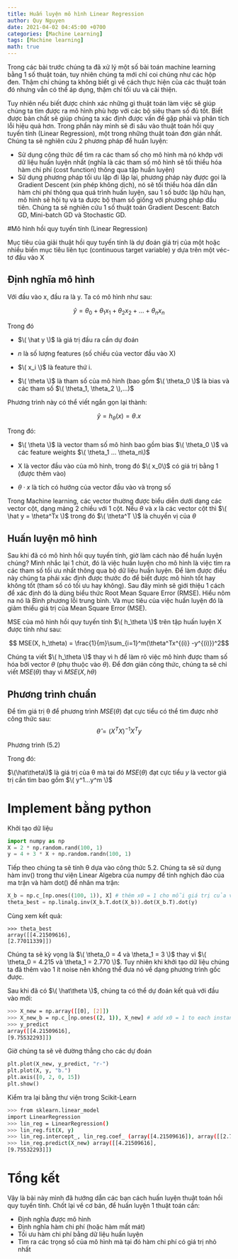 ```yaml
---
title: Huấn luyện mô hình Linear Regression
author: Quy Nguyen
date: 2021-04-02 04:45:00 +0700
categories: [Machine Learning]
tags: [Machine learning]
math: true
---
```


Trong các bài trước chúng ta đã xử lý một số bài toán machine learning bằng 1 số thuật toán, tuy nhiên chúng ta mới chỉ coi chúng như các hộp đen. Thậm chí chúng ta không biết gì về cách thực hiện của các thuật toán đó nhưng vẫn có thể  áp dụng, thậm chí tối ưu và cải thiện.

Tuy nhiên nếu biết được chính xác những gì thuật toán làm việc sẽ giúp chúng ta tìm được ra mô hình phù hợp với các bộ siêu tham số đủ tốt. Biết được bản chất sẽ giúp chúng ta xác định được vấn đề gặp phải và phân tích lỗi hiệu quả hơn. Trong phần này mình sẽ đi sâu vào thuật toán hồi quy tuyến tính (Linear Regression), một trong những thuật toán đơn giản nhất. Chúng ta sẽ nghiên cứu 2 phương pháp để huấn luyện:

* Sử dụng công thức để tìm ra các tham số cho mô hình mà nó khớp với dữ liệu huấn luyện nhất (nghĩa là các tham số mô hình sẽ tối thiểu hóa hàm chi phí (cost function) thông qua tập huấn luyện)
* Sử dụng phương pháp tối ưu lặp đi lặp lại, phương pháp này được gọi là Gradient Descent (xin phép không dịch), nó sẽ tối thiểu hóa dần dần hàm chi phí  thông qua quá trình huấn luyện, sau 1 số bước lặp hữu hạn, mô hình sẽ hội tụ và ta được bộ tham số giống với phương pháp đầu tiên. Chúng ta sẽ nghiên cứu 1 số thuật toán Gradient Descent: Batch GD, Mini-batch GD và Stochastic GD.

#Mô hình hồi quy tuyến tính (Linear Regression)

Mục tiêu của giải thuật hồi quy tuyến tính là dự đoán giá trị của một hoặc nhiều biến mục tiêu liên tục (continuous target variable) y dựa trên một véc-tơ đầu vào X

## Định nghĩa mô hình

Với đầu vào x, đầu ra là y. Ta có mô hình như sau:

$$\hat y = \theta_0 + \theta_1x_1 + \theta_2x_2 + ... + \theta_nx_n $$

Trong đó
* $\( \hat y \)$ là giá trị đầu ra cần dự đoán

* $n$ là số lượng features (số chiều của vector đầu vào X)

* $\( x_i \)$ là feature thứ i.

* $\( \theta \)$ là tham số của mô hình (bao gồm $\( \theta_0 \)$ là bias và các  tham số $\( \theta_1, \theta_2 \),...)$

Phương trình này có thể viết ngắn gọn lại thành:

$$\hat y = h_\theta(x) = \theta . x$$

Trong đó:

* $\( \theta  \)$ là vector tham số mô hình bao gồm bias $\( \theta_0  \)$ và các feature weights $\( \theta_1 ... \theta_n\)$

* X là vector đầu vào của mô hình, trong đó $\( x_0\)$ có giá trị bằng 1 (được thêm vào)

* $θ · x$ là tích có hướng của vector đầu vào và trọng số

Trong Machine learning, các vector thường được biểu diễn dưới dạng các vector cột, dạng mảng 2 chiều với 1 cột. Nếu $θ$ và $x$ là các vector cột thì $\( \hat y = \theta^Tx \)$  trong đó $\( \theta^T \)$ là chuyển vị của $θ$

## Huấn luyện mô hình

Sau khi đã có mô hình hồi quy tuyến tính, giờ làm cách nào để huấn luyện chúng? Mình nhắc lại 1 chút, đó là việc huấn luyện cho mô hình là việc tìm ra các tham số tối ưu nhất thông qua bộ dữ liệu huấn luyện. Để làm được điều này chúng ta phái xác định được thước đo để biết được mô hình tốt hay không tốt (tham số có tối ưu hay không). Sau đây mình sẽ giới thiệu 1 cách để xác định đó là dùng biểu thức Root Mean Square Error (RMSE). Hiểu nôm na nó là Bình phương lỗi trung bình. Và mục tiêu của việc huấn luyện đó là giảm thiểu giá trị của Mean Square Error (MSE).

MSE của mô hình hồi quy tuyến tính $\( h_\theta \)$ trên tập huấn luyện X được tính như sau:

$$ MSE(X, h_\theta) = \frac{1}{m}\sum_{i=1}^m(\theta^Tx^{(i)} -y^{(i)})^2$$

Chúng ta viết $\( h_\theta \)$ thay vì h để làm rõ việc mô hình được tham số hóa bởi vector $θ$ (phụ thuộc vào  $θ$). Để đơn giản công thức, chúng ta sẽ chỉ viết $MSE(θ)$ thay vì  $MSE(X, hθ)$

## Phương trình chuẩn

Để tìm giá trị θ để phương trình $MSE(θ)$  đạt cực tiểu có thể tìm được nhờ công thức sau:
$$ \hat\theta = (X^TX)^{-1}  X^T  y $$

Phương trình (5.2)

Trong đó:

$\(\hat\theta\)$ là giá trị của θ mà tại đó $MSE(θ)$ đạt cực tiểu
$y$ là vector giá trị cần tìm bao gồm $\( y^1...y^m \)$

# Implement bằng python

Khởi tạo dữ liệu

```python
import numpy as np
X = 2 * np.random.rand(100, 1)
y = 4 + 3 * X + np.random.randn(100, 1)
```

Tiếp theo chúng ta sẽ tính θ dựa vào công thức 5.2. Chúng ta sẽ sử dụng hàm inv() trong thư viện Linear Algebra  của numpy để tính nghịch đảo của ma trận và hàm dot() để nhân ma trận:

```python
X_b = np.c_[np.ones((100, 1)), X] # thêm x0 = 1 cho mỗi giá trị của vector X
theta_best = np.linalg.inv(X_b.T.dot(X_b)).dot(X_b.T).dot(y)
```

Cùng xem kết quả:

```
>>> theta_best
array([[4.21509616],
[2.77011339]])
```

Chúng ta sẽ kỳ vọng là $\( \theta_0 = 4 và \theta_1 = 3 \)$ thay vì $\( \theta_0 = 4.215 và \theta_1 = 2.770 \)$. Tuy nhiên khi khởi tạo dữ liệu chúng ta đã thêm vào 1 ít noise nên không thể đưa nó về dạng phương trình gốc được.

Sau khi đã có $\( \hat\theta \)$, chúng ta có thể dự đoán kết quả với đầu vào mới:

```bash
>>> X_new = np.array([[0], [2]])
>>> X_new_b = np.c_[np.ones((2, 1)), X_new] # add x0 = 1 to each instance >>> y_predict = X_new_b.dot(theta_best)
>>> y_predict
array([[4.21509616],
[9.75532293]])
```

Giờ chúng ta sẽ vẽ đường thẳng cho các dự đoán

```python
plt.plot(X_new, y_predict, "r-")
plt.plot(X, y, "b.")
plt.axis([0, 2, 0, 15])
plt.show()
```

Kiểm tra lại bằng thư viện trong Scikit-Learn

```bash
>>> from sklearn.linear_model
import LinearRegression
>>> lin_reg = LinearRegression()
>>> lin_reg.fit(X, y)
>>> lin_reg.intercept_, lin_reg.coef_ (array([4.21509616]), array([[2.77011339]]))
>>> lin_reg.predict(X_new) array([[4.21509616],
[9.75532293]])
```

# Tổng kết
Vậy là bài này mình đã hướng dẫn các bạn cách huấn luyện thuật toán hồi quy tuyến tính. Chốt lại về cơ bản, để huấn luyện 1 thuật toán cần:
* Định nghĩa được mô hình
* Định nghĩa hàm chi phí (hoặc hàm mất mát)
* Tối ưu hàm chi phí bằng dữ liệu huấn luyện
* Tìm ra các trọng số của mô hình mà tại đó hàm chi phí có giá trị nhỏ nhất
